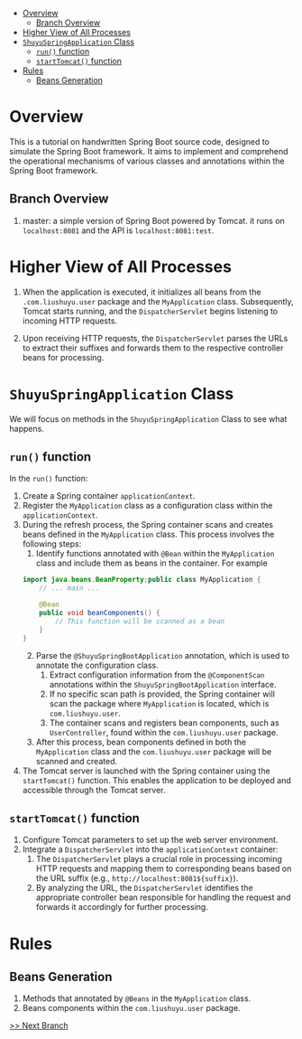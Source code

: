 - [Overview](#overview)
  - [Branch Overview](#branch-overview)
- [Higher View of All Processes](#higher-view-of-all-processes)
- [`ShuyuSpringApplication` Class](#shuyuspringapplication-class)
  - [`run()` function](#run-function)
  - [`startTomcat()` function](#starttomcat-function)
- [Rules](#rules)
  - [Beans Generation](#beans-generation)


# Overview
This is a tutorial on handwritten Spring Boot source code, designed to simulate the Spring Boot framework. It aims to implement and comprehend the operational mechanisms of various classes and annotations within the Spring Boot framework.

## Branch Overview
1. master: a simple version of Spring Boot powered by Tomcat. it runs on `localhost:8081` and the API is `localhost:8081:test`.

# Higher View of All Processes
1. When the application is executed, it initializes all beans from the `.com.liushuyu.user` package and the `MyApplication` class. Subsequently, Tomcat starts running, and the `DispatcherServlet` begins listening to incoming HTTP requests.

2. Upon receiving HTTP requests, the `DispatcherServlet` parses the URLs to extract their suffixes and forwards them to the respective controller beans for processing.

# `ShuyuSpringApplication` Class
We will focus on methods in the `ShuyuSpringApplication` Class to see what happens.

## `run()` function
In the `run()` function:
1. Create a Spring container `applicationContext`.
2. Register the `MyApplication` class as a configuration class within the `applicationContext`.
3. During the refresh process, the Spring container scans and creates beans defined in the `MyApplication` class. This process involves the following steps:
    1. Identify functions annotated with `@Bean` within the `MyApplication` class and include them as beans in the container. For example
    ```java
    import java.beans.BeanProperty;public class MyApplication {
        // ... main ...
   
        @Bean
        public void beanComponents() {
            // This function will be scanned as a bean
        }    
    }
    ```
    2. Parse the `@ShuyuSpringBootApplication` annotation, which is used to annotate the configuration class.
        1. Extract configuration information from the `@ComponentScan` annotations within the `ShuyuSpringBootApplication` interface.
        2. If no specific scan path is provided, the Spring container will scan the package where `MyApplication` is located, which is `com.liushuyu.user`.
        3. The container scans and registers bean components, such as `UserController`, found within the `com.liushuyu.user` package.
    3. After this process, bean components defined in both the `MyApplication` class and the `com.liushuyu.user` package will be scanned and created.
4. The Tomcat server is launched with the Spring container using the `startTomcat()` function. This enables the application to be deployed and accessible through the Tomcat server.

## `startTomcat()` function
1. Configure Tomcat parameters to set up the web server environment.
2. Integrate a `DispatcherServlet` into the `applicationContext` container:
    1. The `DispatcherServlet` plays a crucial role in processing incoming HTTP requests and mapping them to corresponding beans based on the URL suffix (e.g., `http://localhost:8081${suffix}`).
    2. By analyzing the URL, the `DispatcherServlet` identifies the appropriate controller bean responsible for handling the request and forwards it accordingly for further processing.

# Rules
## Beans Generation
1. Methods that annotated by `@Beans` in the `MyApplication` class.
2. Beans components within the `com.liushuyu.user` package.


[>> Next Branch](https://github.com/liushuyu6666/Hugo_Spring_Boot/tree/p1-multiple-webservers)